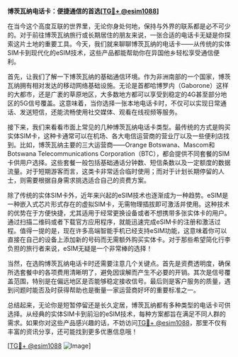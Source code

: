 **博茨瓦纳电话卡：便捷通信的首选[[TG💪+ @esim1088](https://t.me/s/esim1088)]**

在当今这个高度互联的世界里，无论你身处何地，保持与外界的联系都是必不可少的。对于前往博茨瓦纳旅行或长期居住的朋友来说，一张合适的电话卡无疑是你探索这片土地的重要工具。今天，我们就来聊聊博茨瓦纳的电话卡——从传统的实体SIM卡到现代化的eSIM技术，这些产品都能帮助你在异国他乡轻松享受通信便利。

首先，让我们了解一下博茨瓦纳的基础通信环境。作为非洲南部的一个国家，博茨瓦纳拥有相对发达的移动网络基础设施。无论是首都哈博罗内（Gaborone）这样的大都市，还是广袤的草原地区，大多数地方都可以享受到稳定的4G甚至部分地区的5G信号覆盖。这意味着，当你选择一张本地电话卡时，不仅可以实现日常通话、发送短信，还能流畅使用社交媒体、观看在线视频等服务。

接下来，我们来看看市面上常见的几种博茨瓦纳电话卡类型。最传统的方式是购买实体SIM卡，这种卡通常可以在机场、各大电信运营商的营业厅以及一些便利店找到。比如，博茨瓦纳主要的三大运营商——Orange Botswana、Mascom和Botswana Telecommunications Corporation（BTC），都会提供不同套餐的SIM卡供用户选择。这些套餐一般包括基础通话分钟数、短信条数以及一定额度的数据流量。对于短期游客而言，这类卡非常适合临时使用；而对于计划长期停留的人士，则需要根据自身需求挑选适合自己的资费方案。

除了传统的实体SIM卡外，近年来兴起的eSIM技术也逐渐成为一种趋势。eSIM是一种嵌入式芯片形式存在的虚拟SIM卡，无需物理插拔即可激活并使用。这种技术的优势在于方便快捷，尤其适用于经常更换设备或者不想携带多张实体卡的用户。通过扫描二维码或者下载官方应用程序，就能迅速完成eSIM卡的注册和激活过程。值得一提的是，现在许多高端智能手机已经支持eSIM功能，这意味着你可以直接在自己的设备上添加新的号码而无需额外购买实体卡。对于那些希望简化行李负担的旅行者来说，eSIM无疑是一个非常棒的选择！

当然，在选购博茨瓦纳电话卡时还需要注意几个关键点。首先是资费透明度，确保所选套餐中的各项费用清晰明了，避免因误解而产生不必要的开销。其次是信号覆盖范围，特别是在偏远地区是否能够稳定接收信号。最后则是客户服务的质量，遇到问题时能否及时获得帮助也是衡量一家运营商好坏的重要标准之一。

总结起来，无论你是短暂停留还是长久定居，博茨瓦纳都有多种类型的电话卡可供选择。从经典的实体SIM卡到前沿的eSIM技术，每种方案都旨在满足不同人群的需求。如果你对这些产品感兴趣的话，不妨访问[TG💪+ @esim1088](https://t.me/s/esim1088)，那里不仅有丰富的资讯分享，还可能找到更多优惠信息哦！

[[TG💪+ @esim1088](https://t.me/s/esim1088) ![Image](https://i.postimg.cc/4NQfJmqS/Snipaste-2025-05-13-00-14-12.png)]